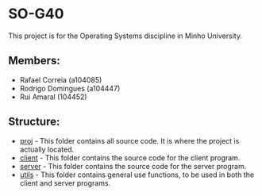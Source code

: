 # SO-G40
This project is for the Operating Systems discipline in Minho University.

## Members:
* Rafael Correia (a104085)
* Rodrigo Domingues (a104447)
* Rui Amaral (104452)

## Structure:
* [proj](./proj) - This folder contains all source code. It is where the project is actually located.
* [client](./proj/client) - This folder contains the source code for the client program.
* [server](./proj/server) - This folder contains the source code for the server program.
* [utils](./proj/utils) - This folder contains general use functions, to be used in both the client and server programs.